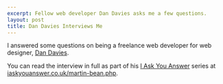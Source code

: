 ```yaml
---
excerpt: Fellow web developer Dan Davies asks me a few questions.
layout: post
title: Dan Davies Interviews Me
---
```

<p class="lead">I answered some questions on being a freelance web developer for web designer, <a href="http://www.dan-davies.co.uk/" rel="external">Dan Davies</a>.</p>

You can read the interview in full as part of his [I Ask You Answer](http://iaskyouanswer.co.uk/) series at [iaskyouanswer.co.uk/martin-bean.php](http://iaskyouanswer.co.uk/martin-bean.php).
